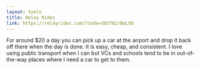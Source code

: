 ```yaml
---
layout: tools
title: Relay Rides
link: https://relayrides.com/?code=303762rNaLVb
---
```


For around $20 a day you can pick up a car at the airport and drop it back off there when the day is done.  It is easy, cheap, and consistent.  I love using public transport when I can but VCs and schools tend to be in out-of-the-way places where I need a car to get to them.